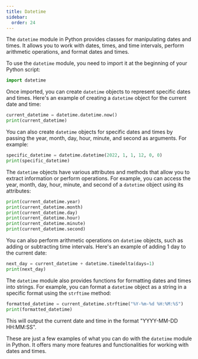 ```yaml
---
title: Datetime
sidebar:
  order: 24
---
```

The `datetime` module in Python provides classes for manipulating dates and times. It allows you to work with dates, times, and time intervals, perform arithmetic operations, and format dates and times.

To use the `datetime` module, you need to import it at the beginning of your Python script:

```python
import datetime
```

Once imported, you can create `datetime` objects to represent specific dates and times. Here's an example of creating a `datetime` object for the current date and time:

```python
current_datetime = datetime.datetime.now()
print(current_datetime)
```

You can also create `datetime` objects for specific dates and times by passing the year, month, day, hour, minute, and second as arguments. For example:

```python
specific_datetime = datetime.datetime(2022, 1, 1, 12, 0, 0)
print(specific_datetime)
```

The `datetime` objects have various attributes and methods that allow you to extract information or perform operations. For example, you can access the year, month, day, hour, minute, and second of a `datetime` object using its attributes:

```python
print(current_datetime.year)
print(current_datetime.month)
print(current_datetime.day)
print(current_datetime.hour)
print(current_datetime.minute)
print(current_datetime.second)
```

You can also perform arithmetic operations on `datetime` objects, such as adding or subtracting time intervals. Here's an example of adding 1 day to the current date:

```python
next_day = current_datetime + datetime.timedelta(days=1)
print(next_day)
```

The `datetime` module also provides functions for formatting dates and times into strings. For example, you can format a `datetime` object as a string in a specific format using the `strftime` method:

```python
formatted_datetime = current_datetime.strftime("%Y-%m-%d %H:%M:%S")
print(formatted_datetime)
```

This will output the current date and time in the format "YYYY-MM-DD HH:MM:SS".

These are just a few examples of what you can do with the `datetime` module in Python. It offers many more features and functionalities for working with dates and times.
